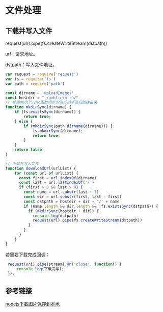 # 文件处理

## 下载并写入文件

request(url).pipe(fs.createWriteStream(dstpath))

url：请求地址。

dstpath：写入文件地址。

```javascript
var request = require('request')
var fs = require('fs')
var path = require('path')

const dirname = 'uploadImages'
const hostdir = "./public/mito/"
// 使用mkdirSync函数同步的进行循环递归创建目录
function mkdirSync(dirname) {
    if (fs.existsSync(dirname)) {
        return true;
    } else {
        if (mkdirSync(path.dirname(dirname))) {   
            fs.mkdirSync(dirname);
            return true;
        }
    }
    return false
}

// 下载并写入文件
function downloadUrl(urlList) {
    for (const url of urlList) {
      const first = url.indexOf(dirname)
      const last = url.lastIndexOf('/')
      if (first > 0 && last > 0) {
        const name = url.substr(last + 1)
        const dir = url.substr(first, last - first)
        const dstpath = hostdir + dir + '/' + name
        if (name.length && dir.length && !fs.existsSync(dstpath)) {
          if (mkdirSync(hostdir + dir)) {
            console.log(dstpath)
            request(url).pipe(fs.createWriteStream(dstpath))
          }
        }
      }
    }
}
```

若需要下载完成回调：

```javascript
 request(uri).pipe(stream).on('close', function() {
     console.log(下载完毕);
 }); 
```





## 参考链接

[nodejs下载图片保存到本地](https://blog.csdn.net/tujiaw/article/details/77511473)